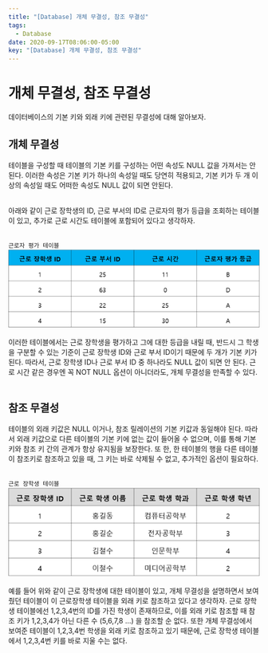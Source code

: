 ```yaml
---
title: "[Database] 개체 무결성, 참조 무결성"
tags:
  - Database
date: 2020-09-17T08:06:00-05:00
key: "[Database] 개체 무결성, 참조 무결성"
---
```


# 개체 무결성, 참조 무결성

데이터베이스의 기본 키와 외래 키에 관련된 무결성에 대해 알아보자.

<!--more-->

## 개체 무결성

테이블을 구성할 때 테이블의 기본 키를 구성하는 어떤 속성도 NULL 값을 가져서는 안 된다. 이러한 속성은 기본 키가 하나의 속성일 때도 당연히 적용되고, 기본 키가 두 개 이상의 속성일 때도 어떠한 속성도 NULL 값이 되면 안된다.<br><br>

아래와 같이 근로 장학생의 ID, 근로 부서의 ID로 근로자의 평가 등급을 조회하는 테이블이 있고, 추가로 근로 시간도 테이블에 포함되어 있다고 생각하자.<br><br>

`근로자 평가 테이블`
![1](/assets/images/200917-1.png)<br>

이러한 테이블에서는 근로 장학생을 평가하고 그에 대한 등급을 내릴 때, 반드시 그 학생을 구분할 수 있는 기준이 근로 장학생 ID와 근로 부서 ID이기 때문에 두 개가 기본 키가 된다. 따라서, 근로 장학생 ID나 근로 부서 ID 중 하나라도 NULL 값이 되면 안 된다. 근로 시간 같은 경우엔 꼭 NOT NULL 옵션이 아니더라도, 개체 무결성을 만족할 수 있다.<br><br>


## 참조 무결성

테이블의 외래 키값은 NULL 이거나, 참조 릴레이션의 기본 키값과 동일해야 된다. 따라서 외래 키값으로 다른 테이블의 기본 키에 없는 값이 들어올 수 없으며, 이를 통해 기본 키와 참조 키 간의 관계가 항상 유지됨을 보장한다. 또 한, 한 테이블의 행을 다른 테이블이 참조키로 참조하고 있을 때, 그 키는 바로 삭제될 수 없고, 추가적인 옵션이 필요하다.<br><br>

`근로 장학생 테이블`
![2](/assets/images/200917-2.png)<br>

예를 들어 위와 같이 근로 장학생에 대한 테이블이 있고, 개체 무결성을 설명하면서 보여줬던 테이블이 이 근로장학생 테이블을 외래 키로 참조하고 있다고 생각하자.
근로 장학생 테이블에선 1,2,3,4번의 ID를 가진 학생이 존재하므로, 이를 외래 키로 참조할 때 참조 키가 1,2,3,4가 아닌 다른 수 (5,6,7,8 ...) 을 참조할 순 없다. 또한 개체 무결성에서 보여준 테이블이 1,2,3,4번 학생을 외래 키로 참조하고 있기 때문에, 근로 장학생 테이블에서 1,2,3,4번 키를 바로 지울 수는 없다.<br>
